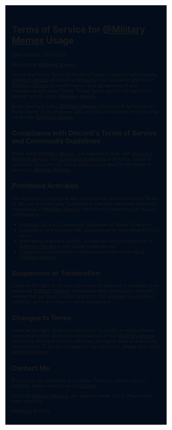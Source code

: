 <div style="background-color: #020c1b; padding: 20px;">
<!-- Your existing content here -->

# Terms of Service for [@Military Memes](https://discord.com/oauth2/authorize?client_id=1148750724264624158&permissions=412384283712&scope=bot) Usage

Last Updated: 23/11/2023

Welcome to [@Military Memes](https://discord.com/oauth2/authorize?client_id=1148750724264624158&permissions=412384283712&scope=bot)!

Please read these Terms of Service ("Terms") carefully before using [@Military Memes](https://discord.com/oauth2/authorize?client_id=1148750724264624158&permissions=412384283712&scope=bot) operated by @Diggsly. Your access to and use of [@Military Memes](https://discord.com/oauth2/authorize?client_id=1148750724264624158&permissions=412384283712&scope=bot) is conditioned on your acceptance of and compliance with these Terms. These Terms apply to all users who interact with or utilize [@Military Memes](https://discord.com/oauth2/authorize?client_id=1148750724264624158&permissions=412384283712&scope=bot).

By accessing or using [@Military Memes](https://discord.com/oauth2/authorize?client_id=1148750724264624158&permissions=412384283712&scope=bot), you agree to be bound by these Terms. If you disagree with any part of the terms, then you may not access [@Military Memes](https://discord.com/oauth2/authorize?client_id=1148750724264624158&permissions=412384283712&scope=bot).

## Compliance with Discord's Terms of Service and Community Guidelines

When using [@Military Memes](https://discord.com/oauth2/authorize?client_id=1148750724264624158&permissions=412384283712&scope=bot), you agree to comply with [Discord's Terms of Service](https://discord.com/terms) and [Community Guidelines](https://discord.com/guidelines) at all times. Failure to adhere to Discord's ToS and Guidelines may result in the denial of access to [@Military Memes](https://discord.com/oauth2/authorize?client_id=1148750724264624158&permissions=412384283712&scope=bot).

## Prohibited Activities

You agree not to engage in any activities that violate Discord's Terms of Service or Community Guidelines or that may adversely affect the functioning of [@Military Memes](https://discord.com/oauth2/authorize?client_id=1148750724264624158&permissions=412384283712&scope=bot). Prohibited activities include but are not limited to:

- Violating Discord's Community Guidelines or Terms of Service.
- Engaging in any behavior that could disrupt or harm other Discord users.
- Attempting to access, modify, or interfere with the operation of [@Military Memes](https://discord.com/oauth2/authorize?client_id=1148750724264624158&permissions=412384283712&scope=bot) in any unauthorized manner.
- Engaging in any unlawful or malicious activities while using [@Military Memes](https://discord.com/oauth2/authorize?client_id=1148750724264624158&permissions=412384283712&scope=bot).

## Suspension or Termination

I reserve the right, at my sole discretion, to suspend or terminate your access to [@Military Memes](https://discord.com/oauth2/authorize?client_id=1148750724264624158&permissions=412384283712&scope=bot) immediately and without prior notice if I believe that you have violated Discord's ToS, engaged in prohibited activities, or for any reason I deem appropriate.

## Changes to Terms

I reserve the right, at my sole discretion, to modify or replace these Terms at any time. By continuing to access or use [@Military Memes](https://discord.com/oauth2/authorize?client_id=1148750724264624158&permissions=412384283712&scope=bot) after those revisions become effective, you agree to be bound by the revised terms. If you do not agree to the new terms, please stop using [@Military Memes](https://discord.com/oauth2/authorize?client_id=1148750724264624158&permissions=412384283712&scope=bot).

## Contact Me

If you have any questions about these Terms or need to report a violation, please contact me on [Discord](https://discord.gg/qGUN77A9Zk).

By using [@Military Memes](https://discord.com/oauth2/authorize?client_id=1148750724264624158&permissions=412384283712&scope=bot), you agree to these Terms. Please read them carefully.

@Diggsly © 2023
</div>
